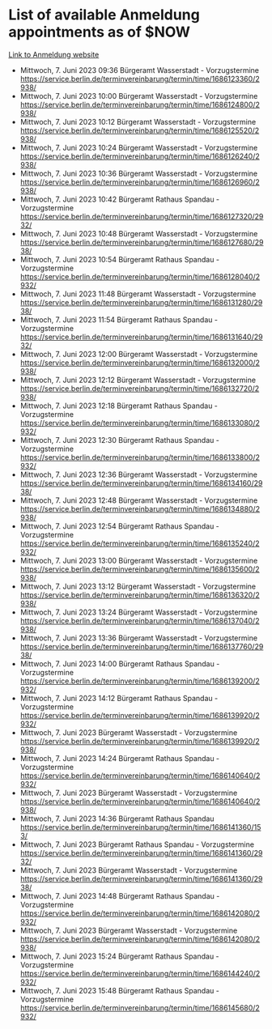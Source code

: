 # List of available Anmeldung appointments as of $NOW
[Link to Anmeldung website](https://service.berlin.de/terminvereinbarung/termin/tag.php?termin=1&anliegen[]=120686&dienstleisterlist=122210,122217,327316,122219,327312,122227,327314,122231,327346,122243,327348,122254,122252,329742,122260,329745,122262,329748,122271,327278,122273,327274,122277,327276,330436,122280,327294,122282,327290,122284,327292,122291,327270,122285,327266,122286,327264,122296,327268,150230,329760,122297,327286,122294,327284,122312,329763,122314,329775,122304,327330,122311,327334,122309,327332,317869,122281,327352,122279,329772,122283,122276,327324,122274,327326,122267,329766,122246,327318,122251,327320,122257,327322,122208,327298,122226,327300&herkunft=http%3A%2F%2Fservice.berlin.de%2Fdienstleistung%2F120686%2F)
- Mittwoch, 7. Juni 2023 09:36 Bürgeramt Wasserstadt - Vorzugstermine https://service.berlin.de/terminvereinbarung/termin/time/1686123360/2938/
- Mittwoch, 7. Juni 2023 10:00 Bürgeramt Wasserstadt - Vorzugstermine https://service.berlin.de/terminvereinbarung/termin/time/1686124800/2938/
- Mittwoch, 7. Juni 2023 10:12 Bürgeramt Wasserstadt - Vorzugstermine https://service.berlin.de/terminvereinbarung/termin/time/1686125520/2938/
- Mittwoch, 7. Juni 2023 10:24 Bürgeramt Wasserstadt - Vorzugstermine https://service.berlin.de/terminvereinbarung/termin/time/1686126240/2938/
- Mittwoch, 7. Juni 2023 10:36 Bürgeramt Wasserstadt - Vorzugstermine https://service.berlin.de/terminvereinbarung/termin/time/1686126960/2938/
- Mittwoch, 7. Juni 2023 10:42 Bürgeramt Rathaus Spandau - Vorzugstermine https://service.berlin.de/terminvereinbarung/termin/time/1686127320/2932/
- Mittwoch, 7. Juni 2023 10:48 Bürgeramt Wasserstadt - Vorzugstermine https://service.berlin.de/terminvereinbarung/termin/time/1686127680/2938/
- Mittwoch, 7. Juni 2023 10:54 Bürgeramt Rathaus Spandau - Vorzugstermine https://service.berlin.de/terminvereinbarung/termin/time/1686128040/2932/
- Mittwoch, 7. Juni 2023 11:48 Bürgeramt Wasserstadt - Vorzugstermine https://service.berlin.de/terminvereinbarung/termin/time/1686131280/2938/
- Mittwoch, 7. Juni 2023 11:54 Bürgeramt Rathaus Spandau - Vorzugstermine https://service.berlin.de/terminvereinbarung/termin/time/1686131640/2932/
- Mittwoch, 7. Juni 2023 12:00 Bürgeramt Wasserstadt - Vorzugstermine https://service.berlin.de/terminvereinbarung/termin/time/1686132000/2938/
- Mittwoch, 7. Juni 2023 12:12 Bürgeramt Wasserstadt - Vorzugstermine https://service.berlin.de/terminvereinbarung/termin/time/1686132720/2938/
- Mittwoch, 7. Juni 2023 12:18 Bürgeramt Rathaus Spandau - Vorzugstermine https://service.berlin.de/terminvereinbarung/termin/time/1686133080/2932/
- Mittwoch, 7. Juni 2023 12:30 Bürgeramt Rathaus Spandau - Vorzugstermine https://service.berlin.de/terminvereinbarung/termin/time/1686133800/2932/
- Mittwoch, 7. Juni 2023 12:36 Bürgeramt Wasserstadt - Vorzugstermine https://service.berlin.de/terminvereinbarung/termin/time/1686134160/2938/
- Mittwoch, 7. Juni 2023 12:48 Bürgeramt Wasserstadt - Vorzugstermine https://service.berlin.de/terminvereinbarung/termin/time/1686134880/2938/
- Mittwoch, 7. Juni 2023 12:54 Bürgeramt Rathaus Spandau - Vorzugstermine https://service.berlin.de/terminvereinbarung/termin/time/1686135240/2932/
- Mittwoch, 7. Juni 2023 13:00 Bürgeramt Wasserstadt - Vorzugstermine https://service.berlin.de/terminvereinbarung/termin/time/1686135600/2938/
- Mittwoch, 7. Juni 2023 13:12 Bürgeramt Wasserstadt - Vorzugstermine https://service.berlin.de/terminvereinbarung/termin/time/1686136320/2938/
- Mittwoch, 7. Juni 2023 13:24 Bürgeramt Wasserstadt - Vorzugstermine https://service.berlin.de/terminvereinbarung/termin/time/1686137040/2938/
- Mittwoch, 7. Juni 2023 13:36 Bürgeramt Wasserstadt - Vorzugstermine https://service.berlin.de/terminvereinbarung/termin/time/1686137760/2938/
- Mittwoch, 7. Juni 2023 14:00 Bürgeramt Rathaus Spandau - Vorzugstermine https://service.berlin.de/terminvereinbarung/termin/time/1686139200/2932/
- Mittwoch, 7. Juni 2023 14:12 Bürgeramt Rathaus Spandau - Vorzugstermine https://service.berlin.de/terminvereinbarung/termin/time/1686139920/2932/
- Mittwoch, 7. Juni 2023  Bürgeramt Wasserstadt - Vorzugstermine https://service.berlin.de/terminvereinbarung/termin/time/1686139920/2938/
- Mittwoch, 7. Juni 2023 14:24 Bürgeramt Rathaus Spandau - Vorzugstermine https://service.berlin.de/terminvereinbarung/termin/time/1686140640/2932/
- Mittwoch, 7. Juni 2023  Bürgeramt Wasserstadt - Vorzugstermine https://service.berlin.de/terminvereinbarung/termin/time/1686140640/2938/
- Mittwoch, 7. Juni 2023 14:36 Bürgeramt Rathaus Spandau https://service.berlin.de/terminvereinbarung/termin/time/1686141360/153/
- Mittwoch, 7. Juni 2023  Bürgeramt Rathaus Spandau - Vorzugstermine https://service.berlin.de/terminvereinbarung/termin/time/1686141360/2932/
- Mittwoch, 7. Juni 2023  Bürgeramt Wasserstadt - Vorzugstermine https://service.berlin.de/terminvereinbarung/termin/time/1686141360/2938/
- Mittwoch, 7. Juni 2023 14:48 Bürgeramt Rathaus Spandau - Vorzugstermine https://service.berlin.de/terminvereinbarung/termin/time/1686142080/2932/
- Mittwoch, 7. Juni 2023  Bürgeramt Wasserstadt - Vorzugstermine https://service.berlin.de/terminvereinbarung/termin/time/1686142080/2938/
- Mittwoch, 7. Juni 2023 15:24 Bürgeramt Rathaus Spandau - Vorzugstermine https://service.berlin.de/terminvereinbarung/termin/time/1686144240/2932/
- Mittwoch, 7. Juni 2023 15:48 Bürgeramt Rathaus Spandau - Vorzugstermine https://service.berlin.de/terminvereinbarung/termin/time/1686145680/2932/
